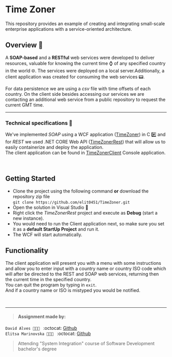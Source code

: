 # Time Zoner
This repository provides an example of creating and integrating small-scale enterprise applications with a service-oriented architecture.

## Overview :eyes:
A **SOAP-based** and a **RESTful** web services were developed to deliver resources, valuable for knowing the current time :watch: of any specified country in the world :globe_with_meridians:. The services were deployed on a local server.Additionally, a client application was created for consuming the web services :pager:. 

For data persistence we are using a *csv* file with time offsets of each country. On the client side besides accessing our services we are contacting an additional web service from a public repository to request the current GMT time. 

---

### Technical specifications :wrench:
We've implemented *SOAP* using a WCF application ([TimeZoner](https://github.com/elit0451/TimeZoner/tree/master/TimeZoner)) in C :hash: and for *REST* we used .NET CORE Web API ([TimeZonerRest](https://github.com/elit0451/TimeZoner/tree/master/TimeZonerRest)) that will allow us to easily containerize and deploy the application. </br>
The client application can be found in [TimeZonerClient](https://github.com/elit0451/TimeZoner/tree/master/TimeZonerClient) Console application.

</br>

## Getting Started
* Clone the project using the  following command **or** download the repository zip file </br>
`git clone https://github.com/elit0451/TimeZoner.git`
* Open the solution in Visual Studio :crystal_ball:
* Right click the *TimeZonerRest* project and execute as **Debug** (start a new instance).
* You would need to run the Client application next, so make sure you set it as a **default StartUp Project** and run it. 
* The WCF will start automatically.

## Functionality
The client application will present you with a menu with some instructions and allow you to enter input with a country name or country ISO code which will after be directed to the REST and SOAP web services, returning then the current time in the specified country.  
You can quit the program by typing in `exit`.  
And if a country name or ISO is mistyped you would be notified. 


</br>

___
> #### Assignment made by:   
`David Alves 👨🏻‍💻 ` :octocat: [Github](https://github.com/davi7725) <br />
`Elitsa Marinovska 👩🏻‍💻 ` :octocat: [Github](https://github.com/elit0451) <br />
> Attending "System Integration" course of Software Development bachelor's degree
